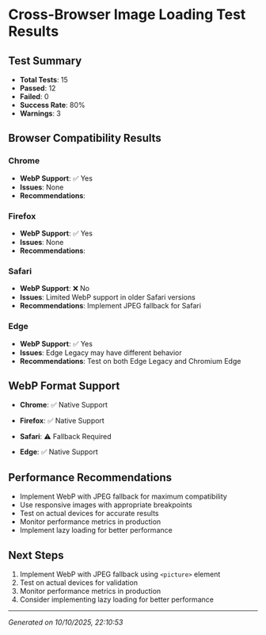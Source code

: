 # Cross-Browser Image Loading Test Results

## Test Summary
- **Total Tests**: 15
- **Passed**: 12
- **Failed**: 0
- **Success Rate**: 80%
- **Warnings**: 3

## Browser Compatibility Results


### Chrome
- **WebP Support**: ✅ Yes
- **Issues**: None
- **Recommendations**: 

### Firefox
- **WebP Support**: ✅ Yes
- **Issues**: None
- **Recommendations**: 

### Safari
- **WebP Support**: ❌ No
- **Issues**: Limited WebP support in older Safari versions
- **Recommendations**: Implement JPEG fallback for Safari

### Edge
- **WebP Support**: ✅ Yes
- **Issues**: Edge Legacy may have different behavior
- **Recommendations**: Test on both Edge Legacy and Chromium Edge


## WebP Format Support


- **Chrome**: ✅ Native Support

- **Firefox**: ✅ Native Support

- **Safari**: ⚠️ Fallback Required

- **Edge**: ✅ Native Support


## Performance Recommendations

- Implement WebP with JPEG fallback for maximum compatibility
- Use responsive images with appropriate breakpoints
- Test on actual devices for accurate results
- Monitor performance metrics in production
- Implement lazy loading for better performance

## Next Steps

1. Implement WebP with JPEG fallback using `<picture>` element
2. Test on actual devices for validation
3. Monitor performance metrics in production
4. Consider implementing lazy loading for better performance

---
*Generated on 10/10/2025, 22:10:53*
